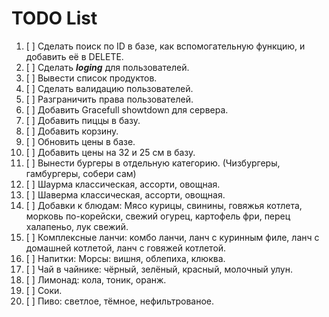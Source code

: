 # TODO List

1. [ ] Сделать поиск по ID в базе, как вспомогательную функцию, и добавить её в DELETE.
2. [ ] Сделать ***loging*** для пользователей.
3. [ ] Вывести список продуктов.
4. [ ] Сделать валидацию пользователей.
5. [ ] Разграничить права пользователей.
6. [ ] Добавить Gracefull showtdown для сервера.
7. [ ] Добавить пиццы в базу.
8. [ ] Добавить корзину.
9. [ ] Обновить цены в базе.
10. [ ] Добавить цены на 32 и 25 см в базу.
11. [ ] Вынести бургеры в отдельную категорию. (Чизбургеры, гамбургеры, собери сам)
12. [ ] Шаурма классическая, ассорти, овощная.
13. [ ] Шаверма классическая, ассорти, овощная.
14. [ ] Добавки к блюдам: Мясо курицы, свинины, говяжья котлета, морковь по-корейски, свежий огурец, картофель фри, перец халапеньо, лук свежий.
15. [ ] Комплексные ланчи: комбо ланчи, ланч с куринным филе, ланч с домашней котлетой, ланч с говяжей котлетой.
16. [ ] Напитки: Морсы: вишня, облепиха, клюква.
17. [ ] Чай в чайнике: чёрный, зелёный, красный, молочный улун.
18. [ ] Лимонад: кола, тоник, оранж.
19. [ ] Соки.
20. [ ] Пиво: светлое, тёмное, нефильтрованое.
